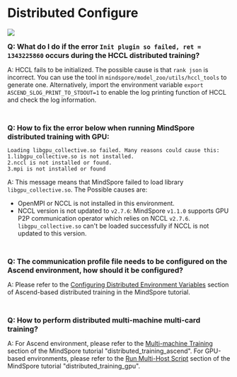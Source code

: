 ﻿# Distributed Configure

<a href="https://gitee.com/mindspore/docs/blob/master/docs/mindspore/faq/source_en/distributed_configure.md" target="_blank"><img src="https://gitee.com/mindspore/docs/raw/master/resource/_static/logo_source_en.png"></a>

<font size=3>**Q: What do I do if the error `Init plugin so failed, ret = 1343225860` occurs during the HCCL distributed training?**</font>

A: HCCL fails to be initialized. The possible cause is that `rank json` is incorrect. You can use the tool in `mindspore/model_zoo/utils/hccl_tools` to generate one. Alternatively, import the environment variable `export ASCEND_SLOG_PRINT_TO_STDOUT=1` to enable the log printing function of HCCL and check the log information.

<br/>

<font size=3>**Q: How to fix the error below when running MindSpore distributed training with GPU:**</font>

```text
Loading libgpu_collective.so failed. Many reasons could cause this:
1.libgpu_collective.so is not installed.
2.nccl is not installed or found.
3.mpi is not installed or found
```

A: This message means that MindSpore failed to load library `libgpu_collective.so`. The Possible causes are:

- OpenMPI or NCCL is not installed in this environment.
- NCCL version is not updated to `v2.7.6`: MindSpore `v1.1.0` supports GPU P2P communication operator which relies on NCCL `v2.7.6`. `libgpu_collective.so` can't be loaded successfully if NCCL is not updated to this version.

<br/>

<font size=3>**Q: The communication profile file needs to be configured on the Ascend environment, how should it be configured?**</font>

A: Please refer to the [Configuring Distributed Environment Variables](https://www.mindspore.cn/docs/programming_guide/en/master/distributed_training_ascend.html#configuring-distributed-environment-variables) section of Ascend-based distributed training in the MindSpore tutorial.

<br/>

<font size=3>**Q: How to perform distributed multi-machine multi-card training?**</font>

A: For Ascend environment, please refer to the [Multi-machine Training](https://www.mindspore.cn/docs/programming_guide/en/master/distributed_training_ascend.html#multi-machine-training) section of the MindSpore tutorial "distributed_training_ascend".
For GPU-based environments, please refer to the [Run Multi-Host Script](https://www.mindspore.cn/docs/programming_guide/en/master/distributed_training_gpu.html#running-the-multi-host-script) section of the MindSpore tutorial "distributed_training_gpu".
